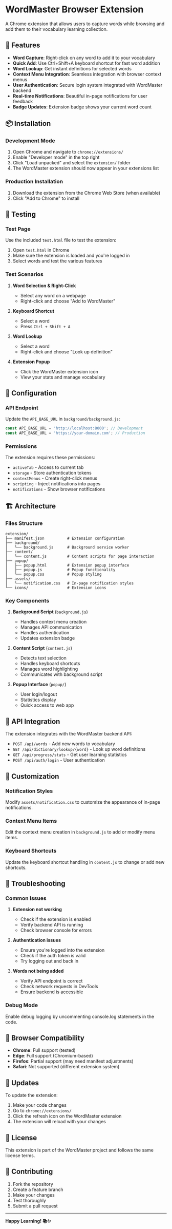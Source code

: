 # WordMaster Browser Extension

A Chrome extension that allows users to capture words while browsing and add them to their vocabulary learning collection.

## 🚀 Features

- **Word Capture**: Right-click on any word to add it to your vocabulary
- **Quick Add**: Use Ctrl+Shift+A keyboard shortcut for fast word addition
- **Word Lookup**: Get instant definitions for selected words
- **Context Menu Integration**: Seamless integration with browser context menus
- **User Authentication**: Secure login system integrated with WordMaster backend
- **Real-time Notifications**: Beautiful in-page notifications for user feedback
- **Badge Updates**: Extension badge shows your current word count

## 📦 Installation

### Development Mode

1. Open Chrome and navigate to `chrome://extensions/`
2. Enable "Developer mode" in the top right
3. Click "Load unpacked" and select the `extension/` folder
4. The WordMaster extension should now appear in your extensions list

### Production Installation

1. Download the extension from the Chrome Web Store (when available)
2. Click "Add to Chrome" to install

## 🧪 Testing

### Test Page

Use the included `test.html` file to test the extension:

1. Open `test.html` in Chrome
2. Make sure the extension is loaded and you're logged in
3. Select words and test the various features

### Test Scenarios

1. **Word Selection & Right-Click**
   - Select any word on a webpage
   - Right-click and choose "Add to WordMaster"

2. **Keyboard Shortcut**
   - Select a word
   - Press `Ctrl + Shift + A`

3. **Word Lookup**
   - Select a word
   - Right-click and choose "Look up definition"

4. **Extension Popup**
   - Click the WordMaster extension icon
   - View your stats and manage vocabulary

## 🔧 Configuration

### API Endpoint

Update the `API_BASE_URL` in `background/background.js`:

```javascript
const API_BASE_URL = 'http://localhost:8000'; // Development
const API_BASE_URL = 'https://your-domain.com'; // Production
```

### Permissions

The extension requires these permissions:

- `activeTab` - Access to current tab
- `storage` - Store authentication tokens
- `contextMenus` - Create right-click menus
- `scripting` - Inject notifications into pages
- `notifications` - Show browser notifications

## 🏗️ Architecture

### Files Structure

```
extension/
├── manifest.json          # Extension configuration
├── background/
│   └── background.js      # Background service worker
├── content/
│   └── content.js         # Content scripts for page interaction
├── popup/
│   ├── popup.html         # Extension popup interface
│   ├── popup.js           # Popup functionality
│   └── popup.css          # Popup styling
├── assets/
│   └── notification.css   # In-page notification styles
└── icons/                 # Extension icons
```

### Key Components

1. **Background Script** (`background.js`)
   - Handles context menu creation
   - Manages API communication
   - Handles authentication
   - Updates extension badge

2. **Content Script** (`content.js`)
   - Detects text selection
   - Handles keyboard shortcuts
   - Manages word highlighting
   - Communicates with background script

3. **Popup Interface** (`popup/`)
   - User login/logout
   - Statistics display
   - Quick access to web app

## 🔌 API Integration

The extension integrates with the WordMaster backend API:

- `POST /api/words` - Add new words to vocabulary
- `GET /api/dictionary/lookup/{word}` - Look up word definitions
- `GET /api/progress/stats` - Get user learning statistics
- `POST /api/auth/login` - User authentication

## 🎨 Customization

### Notification Styles

Modify `assets/notification.css` to customize the appearance of in-page notifications.

### Context Menu Items

Edit the context menu creation in `background.js` to add or modify menu items.

### Keyboard Shortcuts

Update the keyboard shortcut handling in `content.js` to change or add new shortcuts.

## 🐛 Troubleshooting

### Common Issues

1. **Extension not working**
   - Check if the extension is enabled
   - Verify backend API is running
   - Check browser console for errors

2. **Authentication issues**
   - Ensure you're logged into the extension
   - Check if the auth token is valid
   - Try logging out and back in

3. **Words not being added**
   - Verify API endpoint is correct
   - Check network requests in DevTools
   - Ensure backend is accessible

### Debug Mode

Enable debug logging by uncommenting console.log statements in the code.

## 📱 Browser Compatibility

- **Chrome**: Full support (tested)
- **Edge**: Full support (Chromium-based)
- **Firefox**: Partial support (may need manifest adjustments)
- **Safari**: Not supported (different extension system)

## 🔄 Updates

To update the extension:

1. Make your code changes
2. Go to `chrome://extensions/`
3. Click the refresh icon on the WordMaster extension
4. The extension will reload with your changes

## 📄 License

This extension is part of the WordMaster project and follows the same license terms.

## 🤝 Contributing

1. Fork the repository
2. Create a feature branch
3. Make your changes
4. Test thoroughly
5. Submit a pull request

---

**Happy Learning! 📚✨** 